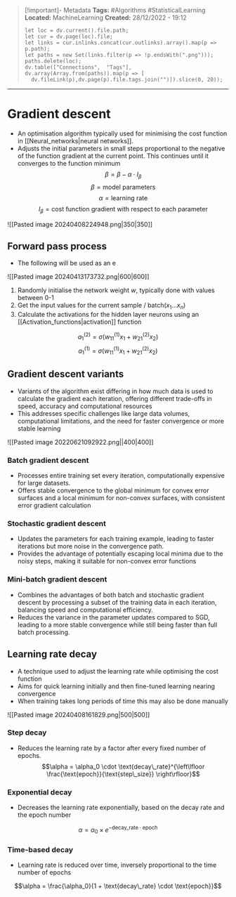 > [!important]- Metadata
> **Tags:** #Algorithms #StatisticalLearning 
> **Located:** MachineLearning
> **Created:** 28/12/2022 - 19:12
> ```dataviewjs
>let loc = dv.current().file.path;
>let cur = dv.page(loc).file;
>let links = cur.inlinks.concat(cur.outlinks).array().map(p => p.path);
>let paths = new Set(links.filter(p => !p.endsWith(".png")));
>paths.delete(loc);
>dv.table(["Connections",  "Tags"], dv.array(Array.from(paths)).map(p => [
>   dv.fileLink(p),dv.page(p).file.tags.join("")]).slice(0, 20));
> ```

___
# Gradient descent
- An optimisation algorithm typically used for minimising the cost function in [[Neural_networks|neural networks]].
- Adjusts the initial parameters in small steps proportional to the negative of the function gradient at the current point. This continues until it converges to the function minimum
$$\beta = \beta - \alpha \cdot I_{\beta}$$
$$\beta=\text{model parameters}$$
$$\alpha=\text{learning rate}$$
$$I_{\beta}=\text{cost function gradient with respect to each parameter}$$


![[Pasted image 20240408224948.png|350|350]]


## Forward pass process
- The following will be used as an e

![[Pasted image 20240413173732.png|600|600]]
1.  Randomly initialise the network weight $w$, typically done with values between 0-1
2. Get the input values for the current sample / batch($x_{1}\dots x_{n}$)
3. Calculate the activations for the hidden layer neurons using an [[Activation_functions|activation]] function

$$a^{(2)}_1 = \sigma(w^{(1)}_{11} x_1 + w^{(2)}_{21} x_2)$$
$$a^{(1)}_1 = \sigma(w^{(1)}_{11} x_1 + w^{(2)}_{21} x_2)$$

## Gradient descent variants
- Variants of the algorithm exist differing in how much data is used to calculate the gradient each iteration, offering different trade-offs in speed, accuracy and computational resources
- This addresses specific challenges like large data volumes, computational limitations, and the need for faster convergence or more stable learning


![[Pasted image 20220621092922.png||400|400]]



### Batch gradient descent
- Processes entire training set every iteration, computationally expensive for large datasets.
- Offers stable convergence to the global minimum for convex error surfaces and a local minimum for non-convex surfaces, with consistent error gradient calculation

### Stochastic gradient descent
- Updates the parameters for each training example, leading to faster iterations but more noise in the convergence path.
- Provides the advantage of potentially escaping local minima due to the noisy steps, making it suitable for non-convex error functions
### Mini-batch gradient descent
- Combines the advantages of both batch and stochastic gradient descent by processing a subset of the training data in each iteration, balancing speed and computational efficiency.
- Reduces the variance in the parameter updates compared to SGD, leading to a more stable convergence while still being faster than full batch processing.

## Learning rate decay
- A technique used to adjust the learning rate while optimising the cost function
- Aims for quick learning initially and then fine-tuned learning nearing convergence 
- When training takes long periods of time this may also be done manually

![[Pasted image 20240408161829.png|500|500]]

### Step decay
- Reduces the learning rate by a factor after every fixed number of epochs.
$$\alpha = \alpha_0 \cdot \text{decay\_rate}^{\left\lfloor \frac{\text{epoch}}{\text{step\_size}} \right\rfloor}$$
### Exponential decay
- Decreases the learning rate exponentially, based on the decay rate and the epoch number


$$\alpha = \alpha_0 \times e^{-\text{decay\_rate} \cdot \text{epoch}}$$
### Time-based decay
- Learning rate is reduced over time, inversely proportional to the time number of epochs

$$\alpha = \frac{\alpha_0}{1 + \text{decay\_rate} \cdot \text{epoch}}$$
